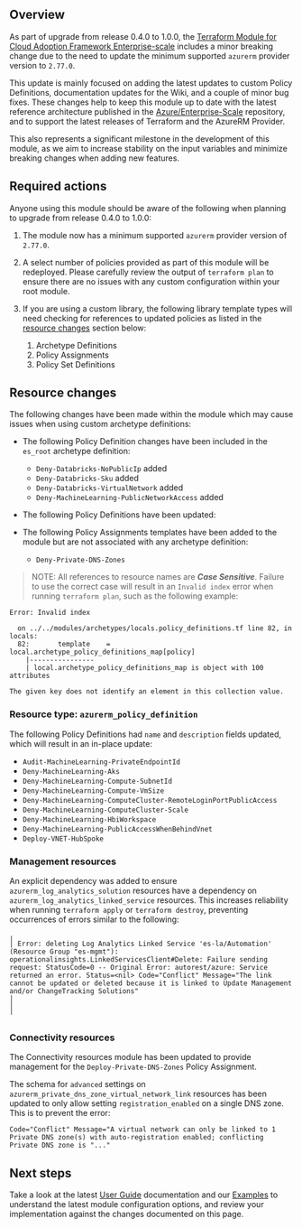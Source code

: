 ## Overview

As part of upgrade from release 0.4.0 to 1.0.0, the [Terraform Module for Cloud Adoption Framework Enterprise-scale][terraform-registry-caf-enterprise-scale] includes a minor breaking change due to the need to update the minimum supported `azurerm` provider version to `2.77.0`.

This update is mainly focused on adding the latest updates to custom Policy Definitions, documentation updates for the Wiki, and a couple of minor bug fixes. These changes help to keep this module up to date with the latest reference architecture published in the [Azure/Enterprise-Scale][azure/enterprise-scale] repository, and to support the latest releases of Terraform and the AzureRM Provider.

This also represents a significant milestone in the development of this module, as we aim to increase stability on the input variables and minimize breaking changes when adding new features.

## Required actions

Anyone using this module should be aware of the following when planning to upgrade from release 0.4.0 to 1.0.0:

1. The module now has a minimum supported `azurerm` provider version of `2.77.0`.

1. A select number of policies provided as part of this module will be redeployed.
Please carefully review the output of `terraform plan` to ensure there are no issues with any custom configuration within your root module.

1. If you are using a custom library, the following library template types will need checking for references to updated policies as listed in the [resource changes](#resource-changes) section below:
    1. Archetype Definitions
    1. Policy Assignments
    1. Policy Set Definitions

## Resource changes

The following changes have been made within the module which may cause issues when using custom archetype definitions:

- The following Policy Definition changes have been included in the `es_root` archetype definition:
  - `Deny-Databricks-NoPublicIp` added
  - `Deny-Databricks-Sku` added
  - `Deny-Databricks-VirtualNetwork` added
  - `Deny-MachineLearning-PublicNetworkAccess` added

- The following Policy Definitions have been updated:

- The following Policy Assignments templates have been added to the module but are not associated with any archetype definition:
  - `Deny-Private-DNS-Zones`

> NOTE: All references to resource names are **_Case Sensitive_**. Failure to use the correct case will result in an `Invalid index` error when running `terraform plan`, such as the following example:

```shell
Error: Invalid index

  on ../../modules/archetypes/locals.policy_definitions.tf line 82, in locals:
  82:       template    = local.archetype_policy_definitions_map[policy]
    |----------------
    | local.archetype_policy_definitions_map is object with 100 attributes

The given key does not identify an element in this collection value.
```

### Resource type: `azurerm_policy_definition`

The following Policy Definitions had `name` and `description` fields updated, which will result in an in-place update:
  - `Audit-MachineLearning-PrivateEndpointId`
  - `Deny-MachineLearning-Aks`
  - `Deny-MachineLearning-Compute-SubnetId`
  - `Deny-MachineLearning-Compute-VmSize`
  - `Deny-MachineLearning-ComputeCluster-RemoteLoginPortPublicAccess`
  - `Deny-MachineLearning-ComputeCluster-Scale`
  - `Deny-MachineLearning-HbiWorkspace`
  - `Deny-MachineLearning-PublicAccessWhenBehindVnet`
  - `Deploy-VNET-HubSpoke`

### Management resources

An explicit dependency was added to ensure `azurerm_log_analytics_solution` resources have a dependency on `azurerm_log_analytics_linked_service` resources.
This increases reliability when running `terraform apply` or `terraform destroy`, preventing occurrences of errors similar to the following:

```shell
╷
│ Error: deleting Log Analytics Linked Service 'es-la/Automation' (Resource Group "es-mgmt"): operationalinsights.LinkedServicesClient#Delete: Failure sending request: StatusCode=0 -- Original Error: autorest/azure: Service returned an error. Status=<nil> Code="Conflict" Message="The link cannot be updated or deleted because it is linked to Update Management and/or ChangeTracking Solutions"
│ 
│ 
╵
```

### Connectivity resources

The Connectivity resources module has been updated to provide management for the `Deploy-Private-DNS-Zones` Policy Assignment.

The schema for `advanced` settings on `azurerm_private_dns_zone_virtual_network_link` resources has been updated to only allow setting `registration_enabled` on a single DNS zone.
This is to prevent the error:

```shell
Code="Conflict" Message="A virtual network can only be linked to 1 Private DNS zone(s) with auto-registration enabled; conflicting Private DNS zone is "..."
```

## Next steps

Take a look at the latest [User Guide](./User-Guide) documentation and our [Examples](./Examples) to understand the latest module configuration options, and review your implementation against the changes documented on this page.

[//]: # "************************"
[//]: # "INSERT LINK LABELS BELOW"
[//]: # "************************"

[terraform-registry-caf-enterprise-scale]: https://registry.terraform.io/modules/Azure/caf-enterprise-scale/azurerm/latest "Terraform Registry: Terraform Module for Cloud Adoption Framework Enterprise-scale"
[azure/enterprise-scale]: https://github.com/Azure/Enterprise-Scale

[ESLZ-Management]:   https://docs.microsoft.com/en-us/azure/cloud-adoption-framework/ready/enterprise-scale/management-and-monitoring
[ESLZ-Connectivity]: https://docs.microsoft.com/en-us/azure/cloud-adoption-framework/ready/enterprise-scale/network-topology-and-connectivity
[ESLZ-Identity]:     https://docs.microsoft.com/en-us/azure/cloud-adoption-framework/ready/enterprise-scale/identity-and-access-management

[azurerm_management_group_policy_assignment]: https://registry.terraform.io/providers/hashicorp/azurerm/latest/docs/resources/management_group_policy_assignment
[azurerm_policy_assignment]:                  https://registry.terraform.io/providers/hashicorp/azurerm/latest/docs/resources/policy_assignment

[wiki_provider_configuration]: ./%5BUser-Guide%5D-Provider-Configuration "Wiki - Provider Configuration"
